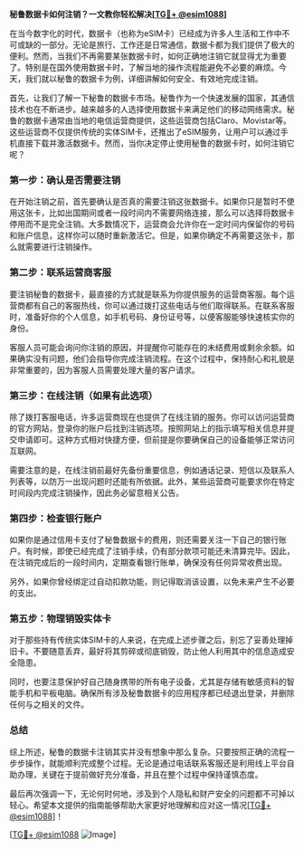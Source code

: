 **秘鲁数据卡如何注销？一文教你轻松解决[[TG💪+ @esim1088](https://t.me/s/esim1088)]**

在当今数字化的时代，数据卡（也称为eSIM卡）已经成为许多人生活和工作中不可或缺的一部分。无论是旅行、工作还是日常通信，数据卡都为我们提供了极大的便利。然而，当我们不再需要某张数据卡时，如何正确地注销它就显得尤为重要了。特别是在国外使用数据卡时，了解当地的操作流程能避免不必要的麻烦。今天，我们就以秘鲁的数据卡为例，详细讲解如何安全、有效地完成注销。

首先，让我们了解一下秘鲁的数据卡市场。秘鲁作为一个快速发展的国家，其通信技术也在不断进步。越来越多的人选择使用数据卡来满足他们的移动网络需求。秘鲁的数据卡通常由当地的电信运营商提供，这些运营商包括Claro、Movistar等。这些运营商不仅提供传统的实体SIM卡，还推出了eSIM服务，让用户可以通过手机直接下载并激活数据卡。然而，当你决定停止使用秘鲁的数据卡时，如何注销它呢？

### 第一步：确认是否需要注销

在开始注销之前，首先要确认是否真的需要注销这张数据卡。如果你只是暂时不使用这张卡，比如出国期间或者一段时间内不需要网络连接，那么可以选择将数据卡停用而不是完全注销。大多数情况下，运营商会允许你在一定时间内保留你的号码和账户信息，这样你可以随时重新激活它。但是，如果你确定不再需要这张卡，那么就需要进行注销操作。

### 第二步：联系运营商客服

要注销秘鲁的数据卡，最直接的方式就是联系为你提供服务的运营商客服。每个运营商都有自己的客服热线，你可以通过拨打这些电话与他们取得联系。在联系客服时，准备好你的个人信息，如手机号码、身份证号等，以便客服能够快速核实你的身份。

客服人员可能会询问你注销的原因，并提醒你可能存在的未结费用或剩余余额。如果确实没有问题，他们会指导你完成注销流程。在这个过程中，保持耐心和礼貌是非常重要的，因为客服人员需要处理大量的客户请求。

### 第三步：在线注销（如果有此选项）

除了拨打客服电话，许多运营商现在也提供了在线注销的服务。你可以访问运营商的官方网站，登录你的账户后找到注销选项。按照网站上的指示填写相关信息并提交申请即可。这种方式相对快捷方便，但前提是你要确保自己的设备能够正常访问互联网。

需要注意的是，在线注销前最好先备份重要信息，例如通话记录、短信以及联系人列表等，以防万一出现问题时还能有所依据。此外，某些运营商可能要求你在特定时间段内完成注销操作，因此务必留意相关公告。

### 第四步：检查银行账户

如果你是通过信用卡支付了秘鲁数据卡的费用，则还需要关注一下自己的银行账户。有时候，即使已经完成了注销手续，仍有部分款项可能还未清算完毕。因此，在注销完成后的一段时间内，定期查看银行账单，确保没有任何异常收费出现。

另外，如果你曾经绑定过自动扣款功能，则记得取消该设置，以免未来产生不必要的支出。

### 第五步：物理销毁实体卡

对于那些持有传统实体SIM卡的人来说，在完成上述步骤之后，别忘了妥善处理掉旧卡。不要随意丢弃，最好将其剪碎或彻底销毁，防止他人利用其中的信息造成安全隐患。

同时，也要注意保护好自己随身携带的所有电子设备，尤其是存储有敏感资料的智能手机和平板电脑。确保所有涉及秘鲁数据卡的应用程序都已经退出登录，并删除任何与之相关的文件。

### 总结

综上所述，秘鲁的数据卡注销其实并没有想象中那么复杂。只要按照正确的流程一步步操作，就能顺利完成整个过程。无论是通过电话联系客服还是利用线上平台自助办理，关键在于提前做好充分准备，并且在整个过程中保持谨慎态度。

最后再次强调一下，无论何时何地，涉及到个人隐私和财产安全的问题都不可掉以轻心。希望本文提供的指南能够帮助大家更好地理解和应对这一情况[[TG💪+ @esim1088](https://t.me/s/esim1088)]！

[[TG💪+ @esim1088](https://t.me/s/esim1088) ![Image](https://i.postimg.cc/4NQfJmqS/Snipaste-2025-05-13-00-14-12.png)]